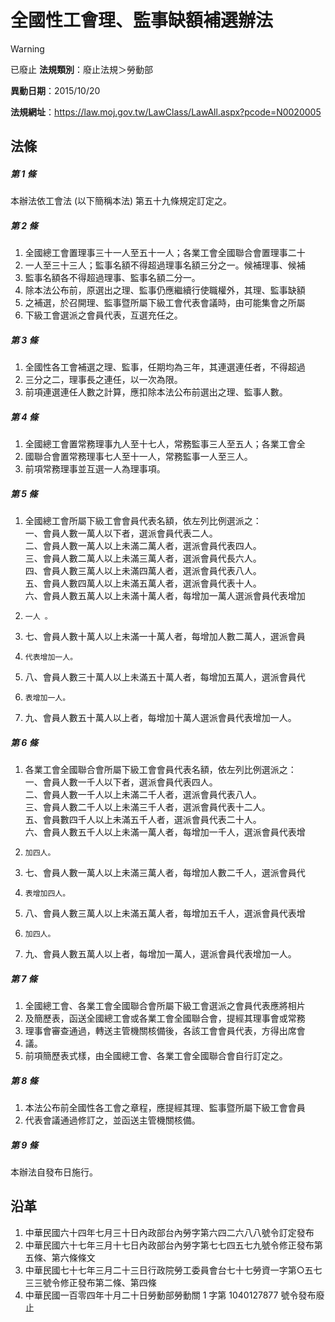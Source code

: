 # 全國性工會理、監事缺額補選辦法


> [!WARNING]
> 已廢止
**法規類別**：廢止法規＞勞動部

**異動日期**：2015/10/20  

**法規網址**：https://law.moj.gov.tw/LawClass/LawAll.aspx?pcode=N0020005



## 法條
##### 第 1 條
本辦法依工會法 (以下簡稱本法) 第五十九條規定訂定之。

##### 第 2 條
1. 全國總工會置理事三十一人至五十一人；各業工會全國聯合會置理事二十
1. 一人至三十三人；監事名額不得超過理事名額三分之一。候補理事、候補
1. 監事名額各不得超過理事、監事名額二分一。
1. 除本法公布前，原選出之理、監事仍應繼續行使職權外，其理、監事缺額
1. 之補選，於召開理、監事暨所屬下級工會代表會議時，由可能集會之所屬
1. 下級工會選派之會員代表，互選充任之。

##### 第 3 條
1. 全國性各工會補選之理、監事，任期均為三年，其連選連任者，不得超過
1. 三分之二，理事長之連任，以一次為限。
1. 前項連選連任人數之計算，應扣除本法公布前選出之理、監事人數。

##### 第 4 條
1. 全國總工會置常務理事九人至十七人，常務監事三人至五人；各業工會全
1. 國聯合會置常務理事七人至十一人，常務監事一人至三人。
1. 前項常務理事並互選一人為理事項。

##### 第 5 條
1. 全國總工會所屬下級工會會員代表名額，依左列比例選派之：  
一、會員人數一萬人以下者，選派會員代表二人。  
二、會員人數一萬人以上未滿二萬人者，選派會員代表四人。  
三、會員人數二萬人以上未滿三萬人者，選派會員代長六人。  
四、會員人數三萬人以上未滿四萬人者，選派會員代表八人。  
五、會員人數四萬人以上未滿五萬人者，選派會員代表十人。  
六、會員人數五萬人以上未滿十萬人者，每增加一萬人選派會員代表增加
1.     一人 。
1. 七、會員人數十萬人以上未滿一十萬人者，每增加人數二萬人，選派會員
1.     代表增加一人。
1. 八、會員人數三十萬人以上未滿五十萬人者，每增加五萬人，選派會員代
1.     表增加一人。
1. 九、會員人數五十萬人以上者，每增加十萬人選派會員代表增加一人。

##### 第 6 條
1. 各業工會全國聯合會所屬下級工會會員代表名額，依左列比例選派之：  
一、會員人數一千人以下者，選派會員代表四人。  
二、會員人數一千人以上未滿二千人者，選派會員代表八人。  
三、會員人數二千人以上未滿三千人者，選派會員代表十二人。  
五、會員數四千人以上未滿五千人者，選派會員代表二十人。  
六、會員人數五千人以上未滿一萬人者，每增加一千人，選派會員代表增
1.     加四人。
1. 七、會員人數一萬人以上未滿三萬人者，每增加人數二千人，選派會員代
1.     表增加四人。
1. 八、會員人數三萬人以上未滿五萬人者，每增加五千人，選派會員代表增
1.     加四人。
1. 九、會員人數五萬人以上者，每增加一萬人，選派會員代表增加一人。

##### 第 7 條
1. 全國總工會、各業工會全國聯合會所屬下級工會選派之會員代表應將相片
1. 及簡歷表，函送全國總工會或各業工會全國聯合會，提經其理事會或常務
1. 理事會審查通過，轉送主管機關核備後，各該工會會員代表，方得出席會
1. 議。
1. 前項簡歷表式樣，由全國總工會、各業工會全國聯合會自行訂定之。

##### 第 8 條
1. 本法公布前全國性各工會之章程，應提經其理、監事暨所屬下級工會會員
1. 代表會議通過修訂之，並函送主管機關核備。

##### 第 9 條
本辦法自發布日施行。

## 沿革
1. 中華民國六十四年七月三十日內政部台內勞字第六四二六八八號令訂定發布
1. 中華民國六十七年三月十七日內政部台內勞字第七七四五七九號令修正發布第五條、第六條條文
1. 中華民國七十七年三月二十三日行政院勞工委員會台七十七勞資一字第○五七三三號令修正發布第二條、第四條
1. 中華民國一百零四年十月二十日勞動部勞動關 1  字第 1040127877 號令發布廢止
